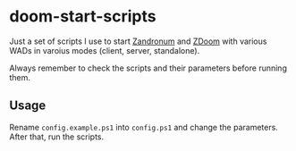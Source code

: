 doom-start-scripts
==================

Just a set of scripts I use to start [Zandronum][zandronum] and [ZDoom][zdoom]
with various WADs in varoius modes (client, server, standalone).

Always remember to check the scripts and their parameters before running them.

Usage
-----

Rename `config.example.ps1` into `config.ps1` and change the parameters. After
that, run the scripts.

[zandronum]: https://zandronum.com/
[zdoom]: https://zdoom.org/
